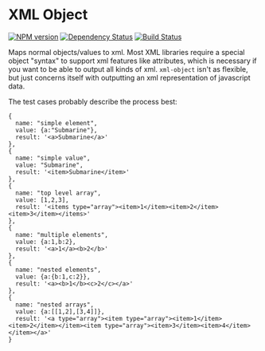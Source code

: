 # XML Object

[![NPM version](https://badge.fury.io/js/xml-object.png)](http://badge.fury.io/js/xml-object)
[![Dependency Status](https://gemnasium.com/hugowetterberg/node-xml-object.png)](https://gemnasium.com/hugowetterberg/node-xml-object)
[![Build Status](https://travis-ci.org/hugowetterberg/node-xml-object.png?branch=master)](https://travis-ci.org/hugowetterberg/node-xml-object)

Maps normal objects/values to xml. Most XML libraries require a special object "syntax" to support xml features like attributes, which is necessary if you want to be able to output all kinds of xml. `xml-object` isn't as flexible, but just concerns itself with outputting an xml representation of javascript data.

The test cases probably describe the process best:

    {
      name: "simple element",
      value: {a:"Submarine"},
      result: '<a>Submarine</a>'
    },
    {
      name: "simple value",
      value: "Submarine",
      result: '<item>Submarine</item>'
    },
    {
      name: "top level array",
      value: [1,2,3],
      result: '<items type="array"><item>1</item><item>2</item><item>3</item></items>'
    },
    {
      name: "multiple elements",
      value: {a:1,b:2},
      result: '<a>1</a><b>2</b>'
    },
    {
      name: "nested elements",
      value: {a:{b:1,c:2}},
      result: '<a><b>1</b><c>2</c></a>'
    },
    {
      name: "nested arrays",
      value: {a:[[1,2],[3,4]]},
      result: '<a type="array"><item type="array"><item>1</item><item>2</item></item><item type="array"><item>3</item><item>4</item></item></a>'
    }
